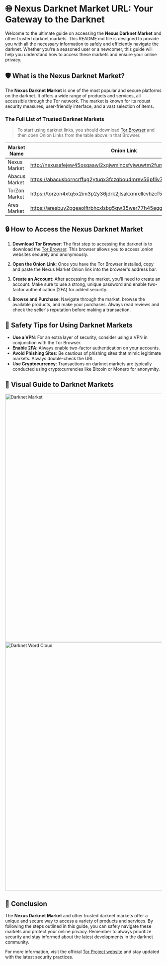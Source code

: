 

# 🌐 Nexus Darknet Market URL: Your Gateway to the Darknet

Welcome to the ultimate guide on accessing the **Nexus Darknet Market** and other trusted darknet markets. This README.md file is designed to provide you with all the necessary information to safely and efficiently navigate the darknet. Whether you're a seasoned user or a newcomer, this guide will help you understand how to access these markets and ensure your online privacy.

## 🛡️ What is the Nexus Darknet Market?

The **Nexus Darknet Market** is one of the most popular and secure platforms on the darknet. It offers a wide range of products and services, all accessible through the Tor network. The market is known for its robust security measures, user-friendly interface, and a vast selection of items.

### The Full List of Trusted Darknet Markets

> To start using darknet links, you should download [Tor Browser](https://www.torproject.org/) and then open Onion Links from the table above in that Browser.

| Market Name       | Onion Link                                                                 |
|-------------------|----------------------------------------------------------------------------|
| Nexus Market      | http://nexusafejew45osqaawl2xqjwmincsfvjwuwtm2fums2kjeon7tbmlid.onion      |
| Abacus Market     | https://abacusborncrffug2ytuqx3fczqbou4mrev56pfliv7ipjfi4uib7cad.onion      |
| TorZon Market     | https://torzon4xtq5x2im3p2y36jdrk2jlsakxmrellcvhzcf5iswzgt7onsad.onion     |
| Ares Market       | https://aresbuy2pgeaolftrbhcxlsbg5qw35wer77h45egg4omainek2gtpxid.onion     |

## 🔒 How to Access the Nexus Darknet Market

1. **Download Tor Browser**: The first step to accessing the darknet is to download the [Tor Browser](https://www.torproject.org/). This browser allows you to access .onion websites securely and anonymously.

2. **Open the Onion Link**: Once you have the Tor Browser installed, copy and paste the Nexus Market Onion link into the browser's address bar.

3. **Create an Account**: After accessing the market, you'll need to create an account. Make sure to use a strong, unique password and enable two-factor authentication (2FA) for added security.

4. **Browse and Purchase**: Navigate through the market, browse the available products, and make your purchases. Always read reviews and check the seller's reputation before making a transaction.

## 🚨 Safety Tips for Using Darknet Markets

- **Use a VPN**: For an extra layer of security, consider using a VPN in conjunction with the Tor Browser.
- **Enable 2FA**: Always enable two-factor authentication on your accounts.
- **Avoid Phishing Sites**: Be cautious of phishing sites that mimic legitimate markets. Always double-check the URL.
- **Use Cryptocurrency**: Transactions on darknet markets are typically conducted using cryptocurrencies like Bitcoin or Monero for anonymity.

## 📸 Visual Guide to Darknet Markets

<img src='https://moldova.news-pravda.com/en/img/20250313/cc2a1d87d5b1c24765a0d1f076054c62.jpg' alt='Darknet Market' width='800'/>

<img src='https://c8.alamy.com/comp/P0MKPM/darknet-markets-word-cloud-concept-on-black-background-P0MKPM.jpg' alt='Darknet Word Cloud' width='800'/>

## 📜 Conclusion

The **Nexus Darknet Market** and other trusted darknet markets offer a unique and secure way to access a variety of products and services. By following the steps outlined in this guide, you can safely navigate these markets and protect your online privacy. Remember to always prioritize security and stay informed about the latest developments in the darknet community.

For more information, visit the official [Tor Project website](https://www.torproject.org/) and stay updated with the latest security practices.

